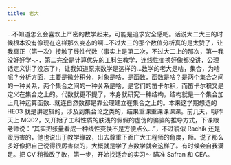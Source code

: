 ```yaml
---
title: 老大
---
```


...不知道怎么会喜欢上严密的数学起来，可能是追求安全感吧。话说大二大三的时候根本没有像现在这样那么变态的啊...不过大三的那个数值分析真的是太赞了，让我真正（第一次）接触了线性代数（事实上是第二次，不过大二上的那次，第一我没好好学-.-，第二完全是计算优先的工科生教学，连线性变换好像都没讲，公理话定义讲了没忘了），让我知道原来数学是这样的...数学的老大是啥，集合，为啥呢？分析方面，主要是微分积分，对象是啥，是函数，函数是啥？是两个集合之间的一种关系，两个集合之间的一种关系是啥，是它们的笛卡尔积，而笛卡尔积又是定义在集合之上的。代数就更不提了，本身就研究一种结构，结构就是一个集合加上几种运算函数...就连自然数都是靠公理建立在集合之上的。本来这学期想选的 HE03 就是讲逻辑的，涉及到集合论之类的，结果重课重课课课课。前几天，哦昨天上 MQ02，又开始了工科性质的肤浅的假假的虚伪的骗骗的推导方式，下课跟老师说：“其实把张量看成一种线性变换不是方便点么...”，不过貌似 Rachik 还是蛮厉害的，他也说出于教学缘故，出去尊重下面广大工程师的角度，额。说了那么多好像把自己说得很厉害似的，大概就是学了点数学就会这样了。有时候会自我满足。把 CV 稍微改了改，第一步，开始找适合的实习～ 瞄准 Safran 和 CEA。